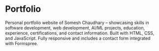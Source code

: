# Portfolio
Personal portfolio website of Somesh Chaudhary – showcasing skills in software development, web development, AI/ML projects, education, experience, certifications, and contact information. Built with HTML, CSS, and JavaScript. Fully responsive and includes a contact form integrated with Formspree.
